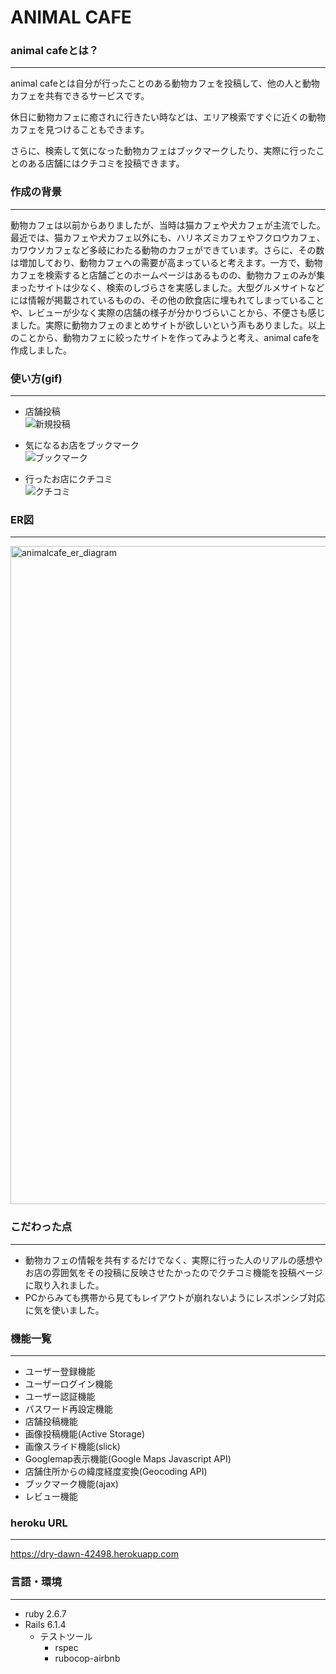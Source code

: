 # ANIMAL CAFE

### animal cafeとは？
***
animal cafeとは自分が行ったことのある動物カフェを投稿して、他の人と動物カフェを共有できるサービスです。 

休日に動物カフェに癒されに行きたい時などは、エリア検索ですぐに近くの動物カフェを見つけることもできます。

さらに、検索して気になった動物カフェはブックマークしたり、実際に行ったことのある店舗にはクチコミを投稿できます。  

### 作成の背景
***
動物カフェは以前からありましたが、当時は猫カフェや犬カフェが主流でした。最近では、猫カフェや犬カフェ以外にも、ハリネズミカフェやフクロウカフェ、カワウソカフェなど多岐にわたる動物のカフェができています。さらに、その数は増加しており、動物カフェへの需要が高まっていると考えます。一方で、動物カフェを検索すると店舗ごとのホームページはあるものの、動物カフェのみが集まったサイトは少なく、検索のしづらさを実感しました。大型グルメサイトなどには情報が掲載されているものの、その他の飲食店に埋もれてしまっていることや、レビューが少なく実際の店舗の様子が分かりづらいことから、不便さも感じました。実際に動物カフェのまとめサイトが欲しいという声もありました。以上のことから、動物カフェに絞ったサイトを作ってみようと考え、animal cafeを作成しました。
### 使い方(gif)
***
* 店舗投稿  
![新規投稿](https://user-images.githubusercontent.com/80932192/132681124-68936e85-b0f5-4676-9755-debbbbd14711.gif)

* 気になるお店をブックマーク  
![ブックマーク](https://user-images.githubusercontent.com/80932192/132683041-a70ded46-6a01-4684-8654-fa31d775a941.gif)
    
* 行ったお店にクチコミ  
![クチコミ](https://user-images.githubusercontent.com/80932192/132684541-5fe77b34-2cb3-474e-9e85-3fb46bb436e2.gif)

### ER図
***
<img width="1053" alt="animalcafe_er_diagram" src="https://user-images.githubusercontent.com/80932192/132515995-4e2b0199-569e-4991-9db4-7825baeb5435.png">

### こだわった点
***
* 動物カフェの情報を共有するだけでなく、実際に行った人のリアルの感想やお店の雰囲気をその投稿に反映させたかったのでクチコミ機能を投稿ページに取り入れました。
* PCからみても携帯から見てもレイアウトが崩れないようにレスポンシブ対応に気を使いました。
### 機能一覧
***
* ユーザー登録機能
* ユーザーログイン機能
* ユーザー認証機能
* パスワード再設定機能
* 店舗投稿機能
* 画像投稿機能(Active Storage)
* 画像スライド機能(slick)
* Googlemap表示機能(Google Maps Javascript API)
* 店舗住所からの緯度経度変換(Geocoding API)
* ブックマーク機能(ajax)
* レビュー機能
### heroku URL
***
https://dry-dawn-42498.herokuapp.com
### 言語・環境
***
- ruby 2.6.7  
- Rails 6.1.4
  - テストツール
    - rspec
    - rubocop-airbnb
